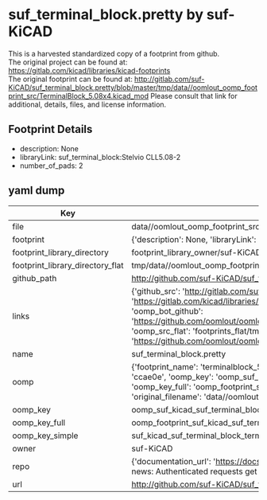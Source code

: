 # suf_terminal_block.pretty by suf-KiCAD  
This is a harvested standardized copy of a footprint from github.  
The original project can be found at:  
https://gitlab.com/kicad/libraries/kicad-footprints  
The original footprint can be found at:
http://gitlab.com/suf-KiCAD/suf_terminal_block.pretty/blob/master/tmp/data//oomlout_oomp_footprint_src/TerminalBlock_5.08x4.kicad_mod
Please consult that link for additional, details, files, and license information.  
## Footprint Details
* description: None  
* libraryLink: suf_terminal_block:Stelvio CLL5.08-2  
* number_of_pads: 2  
## yaml dump  
| Key | Value |  
| --- | --- |  
| file | data//oomlout_oomp_footprint_src/suf_terminal_block.pretty/TerminalBlock_5.08x2.kicad_mod |  
| footprint | {'description': None, 'libraryLink': 'suf_terminal_block:Stelvio CLL5.08-2', 'number_of_pads': 2} |  
| footprint_library_directory | footprint_library_owner/suf-KiCAD_suf_terminal_block.pretty |  
| footprint_library_directory_flat | tmp/data//oomlout_oomp_footprint_src/footprints_flat/suf_kicad_suf_terminal_block_terminalblock_5_08x2/working |  
| github_path | http://github.com/suf-KiCAD/suf_terminal_block.pretty/blob/master/tmp/data//oomlout_oomp_footprint_src/TerminalBlock_5.08x2.kicad_mod |  
| links | {'github_src': 'http://gitlab.com/suf-KiCAD/suf_terminal_block.pretty/blob/master/tmp/data//oomlout_oomp_footprint_src/TerminalBlock_5.08x4.kicad_mod', 'github_src_repo': 'https://gitlab.com/kicad/libraries/kicad-footprints', 'oomp_bot': 'tmp/data//oomlout_oomp_footprint_src/footprints/suf_kicad_suf_terminal_block_terminalblock_5_08x2/working', 'oomp_bot_github': 'https://github.com/oomlout/oomlout_oomp_footprint_bot/tree/main/tmp/data//oomlout_oomp_footprint_src/footprints/suf_kicad_suf_terminal_block_terminalblock_5_08x2/working', 'oomp_src_flat': 'footprints_flat/tmp/data//oomlout_oomp_footprint_src/footprints_flat/suf_kicad_suf_terminal_block_terminalblock_5_08x2/working', 'oomp_src_flat_github': 'https://github.com/oomlout/oomlout_oomp_footprint_src/tree/main/tmp/data//oomlout_oomp_footprint_src/footprints_flat/suf_kicad_suf_terminal_block_terminalblock_5_08x2/working'} |  
| name | suf_terminal_block.pretty |  
| oomp | {'footprint_name': 'terminalblock_5_08x2', 'library_name': 'suf_terminal_block', 'md5': 'ccae0eec57b3c5c7ed9e3f0c16a02d4f', 'md5_10': 'ccae0eec57', 'md5_5': 'ccae0', 'md5_6': 'ccae0e', 'oomp_key': 'oomp_suf_kicad_suf_terminal_block_terminalblock_5_08x2', 'oomp_key_extra': 'oomp_footprint_suf_kicad_suf_terminal_block_terminalblock_5_08x2', 'oomp_key_full': 'oomp_footprint_suf_kicad_suf_terminal_block_terminalblock_5_08x2_ccae0e', 'oomp_key_simple': 'suf_kicad_suf_terminal_block_terminalblock_5_08x2', 'original_filename': 'data//oomlout_oomp_footprint_src/suf_terminal_block.pretty/TerminalBlock_5.08x2.kicad_mod', 'owner_name': 'suf_kicad'} |  
| oomp_key | oomp_suf_kicad_suf_terminal_block_terminalblock_5_08x2 |  
| oomp_key_full | oomp_footprint_suf_kicad_suf_terminal_block_terminalblock_5_08x2 |  
| oomp_key_simple | suf_kicad_suf_terminal_block_terminalblock_5_08x2 |  
| owner | suf-KiCAD |  
| repo | {'documentation_url': 'https://docs.github.com/rest/overview/resources-in-the-rest-api#rate-limiting', 'message': "API rate limit exceeded for 84.66.142.224. (But here's the good news: Authenticated requests get a higher rate limit. Check out the documentation for more details.)"} |  
| url | http://github.com/suf-KiCAD/suf_terminal_block.pretty |  

